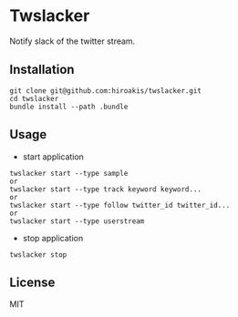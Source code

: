 # Twslacker

Notify slack of the twitter stream.

## Installation

```
git clone git@github.com:hiroakis/twslacker.git
cd twslacker
bundle install --path .bundle
```

## Usage

* start application

```
twslacker start --type sample
or
twslacker start --type track keyword keyword...
or
twslacker start --type follow twitter_id twitter_id...
or
twslacker start --type userstream
```

* stop application

```
twslacker stop
```

## License

MIT
